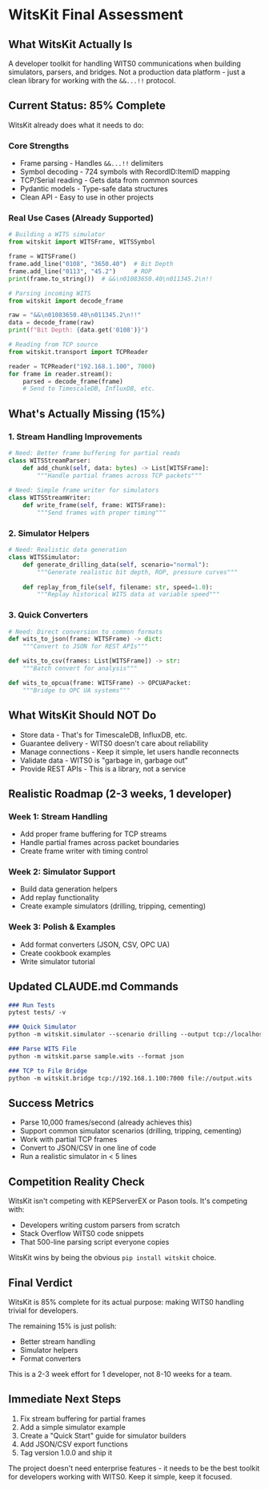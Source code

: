 # WitsKit Final Assessment

## What WitsKit Actually Is

A developer toolkit for handling WITS0 communications when building simulators, parsers, and bridges. Not a production data platform - just a clean library for working with the `&&...!!` protocol.

## Current Status: 85% Complete

WitsKit already does what it needs to do:

### Core Strengths

- Frame parsing - Handles `&&...!!` delimiters
- Symbol decoding - 724 symbols with RecordID:ItemID mapping  
- TCP/Serial reading - Gets data from common sources
- Pydantic models - Type-safe data structures
- Clean API - Easy to use in other projects

### Real Use Cases (Already Supported)

```python
# Building a WITS simulator
from witskit import WITSFrame, WITSSymbol

frame = WITSFrame()
frame.add_line("0108", "3650.40")  # Bit Depth
frame.add_line("0113", "45.2")     # ROP
print(frame.to_string())  # &&\n01083650.40\n011345.2\n!!

# Parsing incoming WITS
from witskit import decode_frame

raw = "&&\n01083650.40\n011345.2\n!!"
data = decode_frame(raw)
print(f"Bit Depth: {data.get('0108')}")

# Reading from TCP source
from witskit.transport import TCPReader

reader = TCPReader("192.168.1.100", 7000)
for frame in reader.stream():
    parsed = decode_frame(frame)
    # Send to TimescaleDB, InfluxDB, etc.
```

## What's Actually Missing (15%)

### 1. Stream Handling Improvements

```python
# Need: Better frame buffering for partial reads
class WITSStreamParser:
    def add_chunk(self, data: bytes) -> List[WITSFrame]:
        """Handle partial frames across TCP packets"""
        
# Need: Simple frame writer for simulators
class WITSStreamWriter:
    def write_frame(self, frame: WITSFrame):
        """Send frames with proper timing"""
```

### 2. Simulator Helpers

```python
# Need: Realistic data generation
class WITSSimulator:
    def generate_drilling_data(self, scenario="normal"):
        """Generate realistic bit depth, ROP, pressure curves"""
    
    def replay_from_file(self, filename: str, speed=1.0):
        """Replay historical WITS data at variable speed"""
```

### 3. Quick Converters

```python
# Need: Direct conversion to common formats
def wits_to_json(frame: WITSFrame) -> dict:
    """Convert to JSON for REST APIs"""

def wits_to_csv(frames: List[WITSFrame]) -> str:
    """Batch convert for analysis"""

def wits_to_opcua(frame: WITSFrame) -> OPCUAPacket:
    """Bridge to OPC UA systems"""
```

## What WitsKit Should NOT Do

- Store data - That's for TimescaleDB, InfluxDB, etc.  
- Guarantee delivery - WITS0 doesn't care about reliability  
- Manage connections - Keep it simple, let users handle reconnects  
- Validate data - WITS0 is "garbage in, garbage out"  
- Provide REST APIs - This is a library, not a service  

## Realistic Roadmap (2-3 weeks, 1 developer)

### Week 1: Stream Handling

- Add proper frame buffering for TCP streams
- Handle partial frames across packet boundaries  
- Create frame writer with timing control

### Week 2: Simulator Support

- Build data generation helpers
- Add replay functionality
- Create example simulators (drilling, tripping, cementing)

### Week 3: Polish & Examples

- Add format converters (JSON, CSV, OPC UA)
- Create cookbook examples
- Write simulator tutorial

## Updated CLAUDE.md Commands

```markdown
### Run Tests
pytest tests/ -v

### Quick Simulator
python -m witskit.simulator --scenario drilling --output tcp://localhost:7000

### Parse WITS File  
python -m witskit.parse sample.wits --format json

### TCP to File Bridge
python -m witskit.bridge tcp://192.168.1.100:7000 file://output.wits
```

## Success Metrics

- Parse 10,000 frames/second (already achieves this)
- Support common simulator scenarios (drilling, tripping, cementing)
- Work with partial TCP frames
- Convert to JSON/CSV in one line of code
- Run a realistic simulator in < 5 lines

## Competition Reality Check

WitsKit isn't competing with KEPServerEX or Pason tools. It's competing with:

- Developers writing custom parsers from scratch
- Stack Overflow WITS0 code snippets  
- That 500-line parsing script everyone copies

WitsKit wins by being the obvious `pip install witskit` choice.

## Final Verdict

WitsKit is 85% complete for its actual purpose: making WITS0 handling trivial for developers.

The remaining 15% is just polish:

- Better stream handling
- Simulator helpers
- Format converters

This is a 2-3 week effort for 1 developer, not 8-10 weeks for a team.

## Immediate Next Steps

1. Fix stream buffering for partial frames
2. Add a simple simulator example
3. Create a "Quick Start" guide for simulator builders
4. Add JSON/CSV export functions
5. Tag version 1.0.0 and ship it

The project doesn't need enterprise features - it needs to be the best toolkit for developers working with WITS0. Keep it simple, keep it focused.
